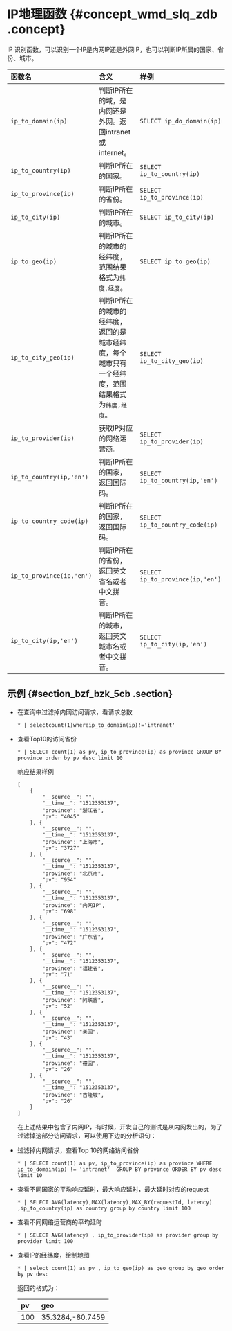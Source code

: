 # IP地理函数 {#concept_wmd_slq_zdb .concept}

IP 识别函数，可以识别一个IP是内网IP还是外网IP，也可以判断IP所属的国家、省份、城市。

|函数名|含义|样例|
|:--|:-|:-|
|`ip_to_domain(ip)`|判断IP所在的域，是内网还是外网。返回intranet或internet。|`SELECT ip_do_domain(ip)`|
|`ip_to_country(ip)`|判断IP所在的国家。|`SELECT ip_to_country(ip)`|
|`ip_to_province(ip)`|判断IP所在的省份。|`SELECT ip_to_province(ip)`|
|`ip_to_city(ip)`|判断IP所在的城市。|`SELECT ip_to_city(ip)`|
|`ip_to_geo(ip)`|判断IP所在的城市的经纬度，范围结果格式为`纬度,经度`。|`SELECT ip_to_geo(ip)`|
|`ip_to_city_geo(ip)`|判断IP所在的城市的经纬度，返回的是城市经纬度，每个城市只有一个经纬度，范围结果格式为`纬度,经度`。|`SELECT ip_to_city_geo(ip)`|
|`ip_to_provider(ip)`|获取IP对应的网络运营商。|`SELECT ip_to_provider(ip)`|
|`ip_to_country(ip,'en')`|判断IP所在的国家，返回国际码。|`SELECT ip_to_country(ip,'en')`|
|`ip_to_country_code(ip)`|判断IP所在的国家，返回国际码。|`SELECT ip_to_country_code(ip)`|
|`ip_to_province(ip,'en')`|判断IP所在的省份，返回英文省名或者中文拼音。|`SELECT ip_to_province(ip,'en')`|
|`ip_to_city(ip,'en')`|判断IP所在的城市，返回英文城市名或者中文拼音。|`SELECT ip_to_city(ip,'en')`|

## 示例 {#section_bzf_bzk_5cb .section}

-   在查询中过滤掉内网访问请求，看请求总数

    ```
    * | selectcount(1)whereip_to_domain(ip)!='intranet'
    ```

-   查看Top10的访问省份

    ```
    * | SELECT count(1) as pv, ip_to_province(ip) as province GROUP BY province order by pv desc limit 10
    ```

    响应结果样例

    ```
    [
        {
            "__source__": "",
            "__time__": "1512353137",
            "province": "浙江省",
            "pv": "4045"
        }, {
            "__source__": "",
            "__time__": "1512353137",
            "province": "上海市",
            "pv": "3727"
        }, {
            "__source__": "",
            "__time__": "1512353137",
            "province": "北京市",
            "pv": "954"
        }, {
            "__source__": "",
            "__time__": "1512353137",
            "province": "内网IP",
            "pv": "698"
        }, {
            "__source__": "",
            "__time__": "1512353137",
            "province": "广东省",
            "pv": "472"
        }, {
            "__source__": "",
            "__time__": "1512353137",
            "province": "福建省",
            "pv": "71"
        }, {
            "__source__": "",
            "__time__": "1512353137",
            "province": "阿联酋",
            "pv": "52"
        }, {
            "__source__": "",
            "__time__": "1512353137",
            "province": "美国",
            "pv": "43"
        }, {
            "__source__": "",
            "__time__": "1512353137",
            "province": "德国",
            "pv": "26"
        }, {
            "__source__": "",
            "__time__": "1512353137",
            "province": "吉隆坡",
            "pv": "26"
        }
    ]
    ```

    在上述结果中包含了内网IP，有时候，开发自己的测试是从内网发出的，为了过滤掉这部分访问请求，可以使用下边的分析语句：

-   过滤掉内网请求，查看Top 10的网络访问省份

    ```
    * | SELECT count(1) as pv, ip_to_province(ip) as province WHERE ip_to_domain(ip) != 'intranet'  GROUP BY province ORDER BY pv desc limit 10
    ```

-   查看不同国家的平均响应延时，最大响应延时，最大延时对应的request

    ```
    * | SELECT AVG(latency),MAX(latency),MAX_BY(requestId, latency) ,ip_to_country(ip) as country group by country limit 100
    ```

-   查看不同网络运营商的平均延时

    ```
    * | SELECT AVG(latency) , ip_to_provider(ip) as provider group by provider limit 100
    ```

-   查看IP的经纬度，绘制地图

    ```
    * | select count(1) as pv , ip_to_geo(ip) as geo group by geo order by pv desc
    ```

    返回的格式为：

    |pv|geo|
    |:-|:--|
    |100|35.3284,-80.7459|


